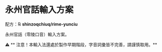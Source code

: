 # 永州官話輸入方案

配方：℞ **shinzoqchiuq/rime-yunciu**

永州官話（零陵口音）輸入方案。

⚠️ ** 注意！本輸入法還處於製作早期階段，字音詞彙皆不完善，請謹慎取用。**
